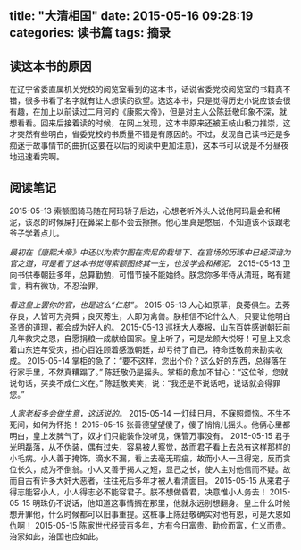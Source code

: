 title: "大清相国"
date: 2015-05-16 09:28:19
categories: 读书篇
tags: 摘录
---
## 读这本书的原因
在辽宁省委直属机关党校的阅览室看到的这本书，话说省委党校阅览室的书籍真不错，很多书看了名字就有让人想读的欲望。选这本书，只是觉得历史小说应该会很有趣，在加上以前读过二月河的《康熙大帝》，但是对主人公陈廷敬印象不深，就想看看。回来后接着读的时候，在网上发现，这本书原来还被王岐山极力推崇，这才突然有些明白，省委党校的书质量不错是有原因的。不过，发现自己读书还是多痴迷于故事情节的曲折(这要在以后的阅读中更加注意)，这本书可以说是不分昼夜地迅速看完啊。<!--more-->
## 阅读笔记
2015-05-13
索额图骑马随在阿玛轿子后边，心想老听外头人说他阿玛最会和稀泥，该忍的时候屎打在鼻梁上都不会去擦擦。他心里真是憋屈，不知道该不该跟老爷子学着点儿。

*最初在《康熙大帝》中还以为索尔图在索尼的栽培下、在官场的历练中已经深谙为官之道，可是看了这本书觉得索额图终其一生，也没学会和稀泥。*
2015-05-13
卫向书供奉朝廷多年，总算勤勉，可惜节操不能始终。朕念你多年侍从清班，略有建言，稍有微功，不忍治罪。

*看这皇上罢你的官，也是这么“仁慈”。*
2015-05-13
人心如原草，良莠俱生。去莠存良，人皆可为尧舜；良灭莠生，人即为禽兽。朕相信不论什么人，只要让他明白圣贤的道理，都会成为好人的。
2015-05-13
巡抚大人奏报，山东百姓感谢朝廷前几年救灾之恩，自愿捐粮一成献给国家。皇上听了，可是龙颜大悦呀！可皇上又念着山东连年受灾，担心百姓顾着感激朝廷，却亏待了自己，特命廷敬前来勘实收成。
2015-05-14
掌柜的急了：“要不这样，您出个价？这么好的东西，总得落在行家手里，不然真糟蹋了。”
陈廷敬仍是摇头。掌柜的愈加不甘心：“这位爷，您就说句话，买卖不成仁义在。”
陈廷敬笑笑，说：“我还是不说话吧，说话就会得罪您。”

*人家老板多会做生意，这话说的。*
2015-05-14
一灯续日月，不寐照烦恼。不生不死间，如何为怀抱！
2015-05-15
张善德望望傻子，傻子悄悄儿摇头。他俩心里都明白，皇上发脾气了，奴才们只能装作没听见，保管万事没有。
2015-05-15
君子光明磊落，从不伪装，偶有过失，容易被人察觉，故而君子看上去总有这样那样的小毛病。小人善于掩饰，滴水不漏，看上去毫无瑕疵，故而小人一旦得宠，反而贪位长久，成为不倒翁。小人又善于揭人之短，显己之长，使人主对他信而不疑。故而自古有许多大奸大恶者，往往死后多年才被人看清面目。
2015-05-15
从来君子得志能容小人，小人得志必不能容君子。朕不想做昏君，决意惟小人务去！
2015-05-15
明珠仍不说话，他知道这事情搁在那里，他就永远别想翻身。皇上什么时候想开罪他，什么时候都可以旧事重提。这桩事上陈廷敬确实对他有恩，可是大恩如仇啊！
2015-05-15
陈家世代经营百多年，方有今日富贵。勤俭而富，仁义而贵。治家如此，治国也应如此。

